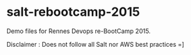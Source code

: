 # salt-rebootcamp-2015

Demo files for Rennes Devops re-BootCamp 2015.

Disclaimer : Does not follow all Salt nor AWS best practices =]
